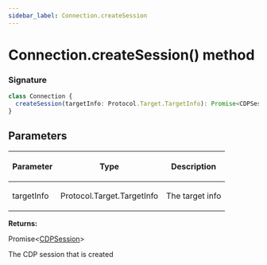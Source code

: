```yaml
---
sidebar_label: Connection.createSession
---
```


# Connection.createSession() method

### Signature

```typescript
class Connection {
  createSession(targetInfo: Protocol.Target.TargetInfo): Promise<CDPSession>;
}
```

## Parameters

<table><thead><tr><th>

Parameter

</th><th>

Type

</th><th>

Description

</th></tr></thead>
<tbody><tr><td>

targetInfo

</td><td>

Protocol.Target.TargetInfo

</td><td>

The target info

</td></tr>
</tbody></table>

**Returns:**

Promise&lt;[CDPSession](./puppeteer.cdpsession.md)&gt;

The CDP session that is created

